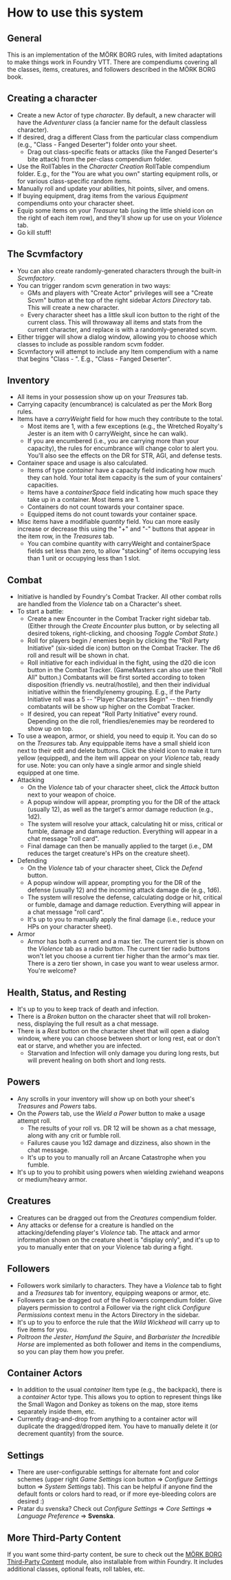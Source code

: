 # How to use this system

## General
This is an implementation of the MÖRK BORG rules, with limited adaptations to make things work in Foundry VTT. There are compendiums covering all the classes, items, creatures, and followers described in the MÖRK BORG book.

## Creating a character
  * Create a new Actor of type *character*. By default, a new character will have the *Adventurer* class (a fancier name for the default classless character).
  * If desired, drag a different Class from the particular class compendium (e.g., "Class - Fanged Deserter") folder onto your sheet.
    * Drag out class-specific feats or attacks (like the Fanged Deserter's bite attack) from the per-class compendium folder.
  * Use the RollTables in the *Character Creation* RollTable compendium folder. E.g., for the "You are what you own" starting equipment rolls, or for various class-specific random items.
  * Manually roll and update your abilities, hit points, silver, and omens.
  * If buying equipment, drag items from the various *Equipment* compendiums onto your character sheet.
  * Equip some items on your *Treasure* tab (using the little shield icon on the right of each item row), and they'll show up for use on your *Violence* tab.
  * Go kill stuff!

## The Scvmfactory
  * You can also create randomly-generated characters through the built-in *Scvmfactory*.
  * You can trigger random scvm generation in two ways:
    * GMs and players with "Create Actor" privileges will see a "Create Scvm" button at the top of the right sidebar *Actors Directory* tab. This will create a new character.
    * Every character sheet has a little skull icon button to the right of the current class. This will throwaway all items and stats from the current character, and replace is with a randomly-generated scvm.
  * Either trigger will show a dialog window, allowing you to choose which classes to include as possible random scvm fodder.
  * Scvmfactory will attempt to include any Item compendium with a name that begins "Class - ". E.g., "Class - Fanged Deserter".

## Inventory
  * All items in your possession show up on your *Treasures* tab.
  * Carrying capacity (encumbrance) is calculated as per the Mork Borg rules.
  * Items have a *carryWeight* field for how much they contribute to the total.
    * Most items are 1, with a few exceptions (e.g., the Wretched Royalty's Jester is an item with 0 carryWeight, since he can walk).
    * If you are encumbered (i.e., you are carrying more than your capacity), the rules for encumbrance will change color to alert you. You'll also see the effects on the DR for STR, AGI, and defense tests.
  * Container space and usage is also calculated.
    * Items of type *container* have a capacity field indicating how much they can hold. Your total item capacity is the sum of your containers' capacities.
    * Items have a *containerSpace* field indicating how much space they take up in a container. Most items are 1.
    * Containers do not count towards your container space.
    * Equipped items do not count towards your container space.
  * Misc items have a modifiable *quantity* field. You can more easily increase or decrease this using the "+" and "-" buttons that appear in the item row, in the *Treasures* tab.
    * You can combine quantity with carryWeight and containerSpace fields set less than zero, to allow "stacking" of items occupying less than 1 unit or occupying less than 1 slot.

## Combat
  * Initiative is handled by Foundry's Combat Tracker. All other combat rolls are handled from the *Violence* tab on a Character's sheet.
  * To start a battle:
    * Create a new Encounter in the Combat Tracker right sidebar tab. (Either through the *Create Encounter* plus button, or by selecting all desired tokens, right-clicking, and choosing *Toggle Combat State*.)
    * Roll for players begin / enemies begin by clicking the "Roll Party Initiative" (six-sided die icon) button on the Combat Tracker. The d6 roll and result will be shown in chat.
    * Roll initiative for each individual in the fight, using the d20 die icon button in the Combat Tracker. (GameMasters can also use their "Roll All" button.) Combatants will be first sorted according to token disposition (friendly vs. neutral/hostile), and then their individual initiative within the friendly/enemy grouping. E.g., if the Party Initiative roll was a 5 -- "Player Characters Begin" -- then friendly combatants will be show up higher on the Combat Tracker.
    * If desired, you can repeat "Roll Party Initiative" every round. Depending on the die roll, friendlies/enemies may be reordered to show up on top.
  * To use a weapon, armor, or shield, you need to equip it. You can do so on the *Treasures* tab. Any equippable items have a small shield icon next to their edit and delete buttons. Click the shield icon to make it turn yellow (equipped), and the item will appear on your *Violence* tab, ready for use. Note: you can only have a single armor and single shield equipped at one time.
  * Attacking
    * On the *Violence* tab of your character sheet, click the *Attack* button next to your weapon of choice.
    * A popup window will appear, prompting you for the DR of the attack (usually 12), as well as the target's armor damage reduction (e.g., 1d2).
    * The system will resolve your attack, calculating hit or miss, critical or fumble, damage and damage reduction. Everything will appear in a chat message "roll card".
    * Final damage can then be manually applied to the target (i.e., DM reduces the target creature's HPs on the creature sheet).
  * Defending
    * On the *Violence* tab of your character sheet, Click the *Defend* button.
    * A popup window will appear, prompting you for the DR of the defense (usually 12) and the incoming attack damage die (e.g., 1d6).
    * The system will resolve the defense, calculating dodge or hit, critical or fumble, damage and damage reduction. Everything will appear in a chat message "roll card".
    * It's up to you to manually apply the final damage (i.e., reduce your HPs on your character sheet).
  * Armor
    * Armor has both a current and a max tier. The current tier is shown on the *Violence* tab as a radio button. The current tier radio buttons won't let you choose a current tier higher than the armor's max tier. There is a zero tier shown, in case you want to wear useless armor. You're welcome?

## Health, Status, and Resting
  * It's up to you to keep track of death and infection.
  * There is a *Broken* button on the character sheet that will roll broken-ness, displaying the full result as a chat message.
  * There is a *Rest* button on the character sheet that will open a dialog window, where you can choose between short or long rest, eat or don't eat or starve, and whether you are infected.
    * Starvation and Infection will only damage you during long rests, but will prevent healing on both short and long rests.

## Powers
  * Any scrolls in your inventory will show up on both your sheet's *Treasures* and *Powers* tabs.
  * On the *Powers* tab, use the *Wield a Power* button to make a usage attempt roll.
    * The results of your roll vs. DR 12 will be shown as a chat message, along with any crit or fumble roll.
    * Failures cause you 1d2 damage and dizziness, also shown in the chat message.
    * It's up to you to manually roll an Arcane Catastrophe when you fumble.
  * It's up to you to prohibit using powers when wielding zwiehand weapons or medium/heavy armor.

## Creatures
  * Creatures can be dragged out from the *Creatures* compendium folder. 
  * Any attacks or defense for a creature is handled on the attacking/defending player's *Violence* tab. The attack and armor information shown on the creature sheet is "display only", and it's up to you to manually enter that on your Violence tab during a fight.

## Followers
  * Followers work similarly to characters. They have a *Violence* tab to fight and a *Treasures* tab for inventory, equipping weapons or armor, etc.
  * Followers can be dragged out of the Followers compendium folder. Give players permission to control a Follower via the right click *Configure Permissions* context menu in the Actors Directory in the sidebar.
  * It's up to you to enforce the rule that the *Wild Wickhead* will carry up to five items for you.
  * *Poltroon the Jester*, *Hamfund the Squire*, and *Barbarister the Incredible Horse* are implemented as both follower and items in the compendiums, so you can play them how you prefer.

## Container Actors
  * In addition to the usual *container* Item type (e.g., the backpack), there is a *container* Actor type. This allows you to option to represent things like the Small Wagon and Donkey as tokens on the map, store items separately inside them, etc.
  * Currently drag-and-drop from anything to a container actor will duplicate the dragged/dropped item. You have to manually delete it (or decrement quantity) from the source.

## Settings
  * There are user-configurable settings for alternate font and color schemes (upper right *Game Settings* icon button => *Configure Settings* button => *System Settings* tab). This can be helpful if anyone find the default fonts or colors hard to read, or if more eye-bleeding colors are desired :)
  * Pratar du svenska? Check out *Configure Settings* => *Core Settings* => *Language Preference* => **Svenska**.

## More Third-Party Content
If you want some third-party content, be sure to check out the [MÖRK BORG Third-Party Content](https://foundryvtt.com/packages/morkborg-3p) module, also installable from within Foundry. It includes additional classes, optional feats, roll tables, etc.

